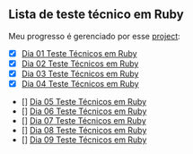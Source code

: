 ![]()
## Lista de teste técnico em Ruby

Meu progresso é gerenciado por esse [project](https://github.com/users/OsirisMariano/projects/46):
- [x] [Dia 01 Teste Técnicos em Ruby](https://github.com/OsirisMariano/tt_ruby_01/issues/1)
- [x] [Dia 02 Teste Técnicos em Ruby](https://github.com/OsirisMariano/tt_ruby_01/issues/2)
- [x] [Dia 03 Teste Técnicos em Ruby](https://github.com/OsirisMariano/tt_ruby/issues/3)
- [x] [Dia 04 Teste Técnicos em Ruby](https://github.com/OsirisMariano/tt_ruby/issues/4)
- [] [Dia 05 Teste Técnicos em Ruby]()
- [] [Dia 06 Teste Técnicos em Ruby]()
- [] [Dia 07 Teste Técnicos em Ruby]()
- [] [Dia 08 Teste Técnicos em Ruby]()
- [] [Dia 09 Teste Técnicos em Ruby]()
